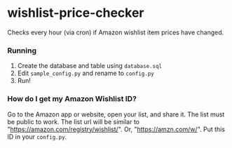 # wishlist-price-checker

Checks every hour (via cron) if Amazon wishlist item prices have changed.

### Running

1. Create the database and table using `database.sql`
2. Edit `sample_config.py` and rename to `config.py`
3. Run!

### How do I get my Amazon Wishlist ID?

Go to the Amazon app or website, open your list, and share it. The list must be public to work. The list url will be similar to "https://amazon.com/registry/wishlist/<ID HERE>". Or, "https://amzn.com/w/<ID HERE>". Put this ID in your `config.py`.
